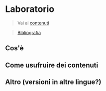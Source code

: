# Laboratorio

> Vai ai [contenuti](toc.md)

> [Bibliografia](biblio.md)

## Cos'è

## Come usufruire dei contenuti

## Altro (versioni in altre lingue?)
